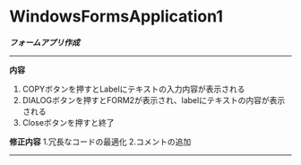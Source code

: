 # WindowsFormsApplication1

***フォームアプリ作成***

 ---

**内容**
1. COPYボタンを押すとLabelにテキストの入力内容が表示される
2. DIALOGボタンを押すとFORM2が表示され、labelにテキストの内容が表示される
3. Closeボタンを押すと終了


**修正内容**
1.冗長なコードの最適化
2.コメントの追加
  
  ***  
